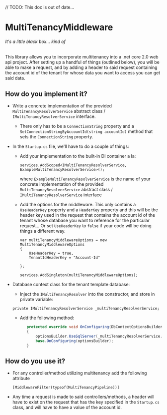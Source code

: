 ﻿// TODO: This doc is out of date...

# MultiTenancyMiddleware
###### It's a little black box... kind of

This library allows you to incorporate multitenancy into a .net core 2.0 web api project. After setting up a handful of things (outlined below), you will be able to make a request, and by adding a header to said request containing the account id of the tenant for whose data you want to access you can get said data.

## How do you implement it?
* Write a concrete implementation of the provided `MultiTenancyResolverService` abstract class / `IMultiTenancyResolverService` interface. 
   * There only has to be a `ConnectionString` property and a `SetConnectionStringByAccountId(string accountId)` method that sets the `ConnectionString` property.
* In the `Startup.cs` file, we'll have to do a couple of things:
   * Add your implementation to the built-in DI container a la: 
     
     `services.AddScoped<IMultiTenancyResolverService, ExampleMultiTenancyResolverService>();`

     where `ExampleMultiTenancyResolverService` is the name of your concrete implementation of the provided `MultiTenancyResolverService` abstract class / `IMultiTenancyResolverService` interface
   * Add the options for the middleware. This only contains a `UseHeaderKey` property and a `HeaderKey` property and this will be the header key used in the request that contains the account id of the tenant whose database you want to reference for the particular request... Or set `UseHeaderKey` to `false` if your code will be doing things a different way.
     
     ```
     var multiTenancyMiddlewareOptions = new MultiTenancyMiddlewareOptions
     {
         UseHeaderKey = true,
         TenantIdHeaderKey = "Account-Id"

     };

     services.AddSingleton(multiTenancyMiddlewareOptions);
     ```
* Database context class for the tenant template database:
   * Inject the `IMultiTenancyResolver` into the constructor, and store in private variable:
    
    `private IMultiTenancyResolverService _multiTenancyResolverService;`
   * Add the following method:
     ```C#
        protected override void OnConfiguring(DbContextOptionsBuilder optionsBuilder)
        {
            optionsBuilder.UseSqlServer(_multiTenancyResolverService.ConnectionString);
            base.OnConfiguring(optionsBuilder);
        }
     ```

## How do you use it?
* For any controller/method utilizing multitenancy add the following attribute
  
  `[MiddlewareFilter(typeof(MultiTenancyPipeline))]`

* Any time a request is made to said controllers/methods, a header will have to exist on the request that has the key specified in the `Startup.cs` class, and will have to have a value of the account id.
